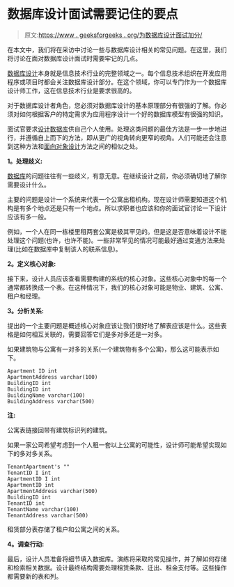 # 数据库设计面试需要记住的要点

> 原文:[https://www . geeksforgeeks . org/为数据库设计面试加分/](https://www.geeksforgeeks.org/points-to-remember-for-database-design-interview/)

在本文中，我们将在采访中讨论一些与数据库设计相关的常见问题。在这里，我们将讨论在面对数据库设计面试时需要牢记的几点。

[数据库设计](https://www.geeksforgeeks.org/significance-of-database-design/)本身就是信息技术行业的完整领域之一。每个信息技术组织在开发应用程序或项目时都会关注数据库设计部分。在这个领域，你可以专门作为一个数据库设计师工作，这在信息技术行业是要求很高的。

对于数据库设计者角色，您必须对数据库设计的基本原理部分有很强的了解。你必须对如何根据客户的特定需求为应用程序设计一个好的数据库模型有很强的知识。

面试官要求[设计数据库](https://www.geeksforgeeks.org/significance-of-database-design/)供自己个人使用。处理这类问题的最佳方法是一步一步地进行，并遵循自上而下的方法，即从更广的视角转向更窄的视角。人们可能还会注意到这种方法和[面向对象设计](https://www.geeksforgeeks.org/oops-object-oriented-design/)方法之间的相似之处。

**1。处理歧义:**

[数据库](https://www.geeksforgeeks.org/dbms/)的问题往往有一些歧义，有意无意。在继续设计之前，你必须确切地了解你需要设计什么。

主要的问题是设计一个系统来代表一个公寓出租机构。现在设计师需要知道这个机构是有多个地点还是只有一个地点。所以求职者也应该和你的面试官讨论一下设计应该有多一般。

例如，一个人在同一栋楼里租两套公寓是极其罕见的。但是这是否意味着设计不能处理这个问题(也许，也许不能)。一些非常罕见的情况可能最好通过变通方法来处理(比如在数据库中复制该人的联系信息)。

**2。定义核心对象:**

接下来，设计人员应该查看需要构建的系统的核心对象。这些核心对象中的每一个通常都转换成一个表。在这种情况下，我们的核心对象可能是物业、建筑、公寓、租户和经理。

**3。分析关系:**

提出的一个主要问题是概述核心对象应该让我们很好地了解表应该是什么。这些表格是如何相互关联的，需要回答它们是多对多还是一对多。

如果建筑物与公寓有一对多的关系(一个建筑物有多个公寓)，那么这可能表示如下。

```
Apartment ID int
ApartmentAddress varchar(100)
BuildingID int
BuildingID int
BuildingName varchar(100)
BuildingAddress varchar(500)
```

**注:**

公寓表链接回带有建筑标识列的建筑。

如果一家公司希望考虑到一个人租一套以上公寓的可能性，设计师可能希望实现如下的多对多关系。

```
TenantApartment's ""
TenantID I int
ApartmentID I int
ApartmentID int
ApartmentAddress varchar(500)
BuildingID int
TenantID int
TenantName varchar(100)
TenantAddress varchar(500)
```

租赁部分表存储了租户和公寓之间的关系。

**4。调查行动:**

最后，设计人员准备将细节填入数据库。演练将采取的常见操作，并了解如何存储和检索相关数据。设计最终结构需要处理租赁条款、迁出、租金支付等。这些操作都需要新的表和列。